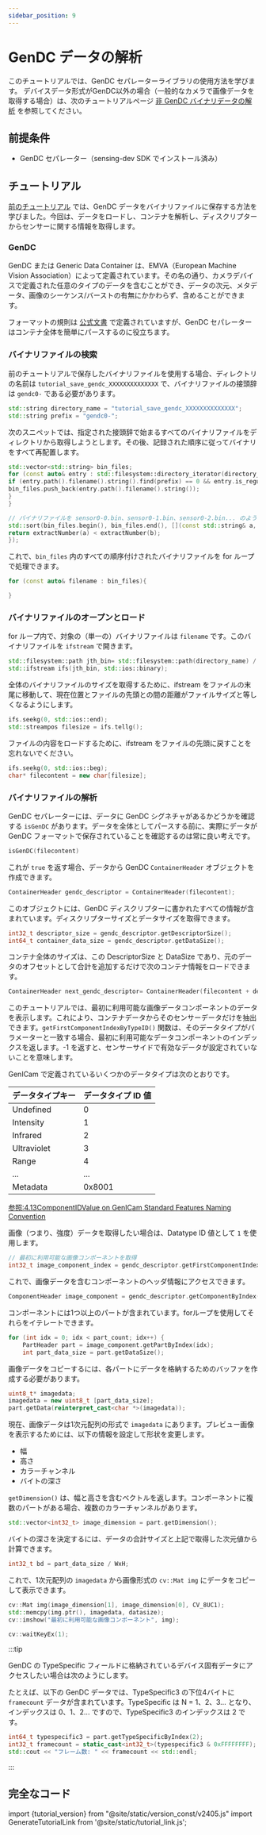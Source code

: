 ```yaml
---
sidebar_position: 9
---
```


# GenDC データの解析

このチュートリアルでは、GenDC セパレーターライブラリの使用方法を学びます。
デバイスデータ形式がGenDC以外の場合（一般的なカメラで画像データを取得する場合）は、次のチュートリアルページ [非 GenDC バイナリデータの解析](./parse-image-bin.md) を参照してください。

## 前提条件

* GenDC セパレーター（sensing-dev SDK でインストール済み）

## チュートリアル

[前のチュートリアル](save-gendc) では、GenDC データをバイナリファイルに保存する方法を学びました。今回は、データをロードし、コンテナを解析し、ディスクリプターからセンサーに関する情報を取得します。

### GenDC

GenDC または Generic Data Container は、EMVA（European Machine Vision Association）によって定義されています。その名の通り、カメラデバイスで定義された任意のタイプのデータを含むことができ、データの次元、メタデータ、画像のシーケンス/バーストの有無にかかわらず、含めることができます。

フォーマットの規則は [公式文書](https://www.emva.org/wp-content/uploads/GenICam_GenDC_v1_1.pdf) で定義されていますが、GenDC セパレーターはコンテナ全体を簡単にパースするのに役立ちます。

### バイナリファイルの検索

前のチュートリアルで保存したバイナリファイルを使用する場合、ディレクトリの名前は `tutorial_save_gendc_XXXXXXXXXXXXXX` で、バイナリファイルの接頭辞は `gendc0-` である必要があります。

```c++
std::string directory_name = "tutorial_save_gendc_XXXXXXXXXXXXXX";
std::string prefix = "gendc0-";
```

次のスニペットでは、指定された接頭辞で始まるすべてのバイナリファイルをディレクトリから取得しようとします。その後、記録された順序に従ってバイナリをすべて再配置します。

```c++
std::vector<std::string> bin_files;
for (const auto& entry : std::filesystem::directory_iterator(directory_name)) {
if (entry.path().filename().string().find(prefix) == 0 && entry.is_regular_file() && entry.path().extension() == ".bin") {
bin_files.push_back(entry.path().filename().string());
}
}

// バイナリファイルを sensor0-0.bin、sensor0-1.bin、sensor0-2.bin... のように再配置します
std::sort(bin_files.begin(), bin_files.end(), [](const std::string& a, const std::string& b) {
return extractNumber(a) < extractNumber(b);
});
```

これで、`bin_files` 内のすべての順序付けされたバイナリファイルを for ループで処理できます。

```c++
for (const auto& filename : bin_files){

}
```

### バイナリファイルのオープンとロード

for ループ内で、対象の（単一の）バイナリファイルは `filename` です。このバイナリファイルを `ifstream` で開きます。

```c++
std::filesystem::path jth_bin= std::filesystem::path(directory_name) / std::filesystem::path(filename);
std::ifstream ifs(jth_bin, std::ios::binary);
```

全体のバイナリファイルのサイズを取得するために、ifstream をファイルの末尾に移動して、現在位置とファイルの先頭との間の距離がファイルサイズと等しくなるようにします。

```c++
ifs.seekg(0, std::ios::end);
std::streampos filesize = ifs.tellg();
```

ファイルの内容をロードするために、ifstream をファイルの先頭に戻すことを忘れないでください。

```c++
ifs.seekg(0, std::ios::beg);
char* filecontent = new char[filesize];
```

### バイナリファイルの解析

GenDC セパレーターには、データに GenDC シグネチャがあるかどうかを確認する `isGenDC` があります。データを全体としてパースする前に、実際にデータが GenDC フォーマットで保存されていることを確認するのは常に良い考えです。

```c++
isGenDC(filecontent)
```

これが `true` を返す場合、データから GenDC `ContainerHeader` オブジェクトを作成できます。

```c++
ContainerHeader gendc_descriptor = ContainerHeader(filecontent);
```

このオブジェクトには、GenDC ディスクリプターに書かれたすべての情報が含まれています。ディスクリプターサイズとデータサイズを取得できます。

```c++
int32_t descriptor_size = gendc_descriptor.getDescriptorSize();
int64_t container_data_size = gendc_descriptor.getDataSize();
```

コンテナ全体のサイズは、この DescriptorSize と DataSize であり、元のデータのオフセットとして合計を追加するだけで次のコンテナ情報をロードできます。

```c++
ContainerHeader next_gendc_descriptor= ContainerHeader(filecontent + descriptor_size + data_size);
```

このチュートリアルでは、最初に利用可能な画像データコンポーネントのデータを表示します。これにより、コンテナデータからそのセンサーデータだけを抽出できます。`getFirstComponentIndexByTypeID()` 関数は、そのデータタイプがパラメーターと一致する場合、最初に利用可能なデータコンポーネントのインデックスを返します。-1 を返すと、センサーサイドで有効なデータが設定されていないことを意味します。

GenICam で定義されているいくつかのデータタイプは次のとおりです。

| データタイプキー | データタイプ ID 値 |
|--------------|-------------------|
| Undefined    | 0                 |
| Intensity    | 1                 |
| Infrared     | 2                 |
| Ultraviolet  | 3                 |
| Range        | 4                 |
| ...          | ...               |
| Metadata     | 0x8001            |

[参照:4.13ComponentIDValue on GenICam Standard Features Naming Convention](https://www.emva.org/wp-content/uploads/GenICam_SFNC_v2_7.pdf)

画像（つまり、強度）データを取得したい場合は、Datatype ID 値として `1` を使用します。

```c++
// 最初に利用可能な画像コンポーネントを取得
int32_t image_component_index = gendc_descriptor.getFirstComponentIndexByTypeID(1);
```

これで、画像データを含むコンポーネントのヘッダ情報にアクセスできます。
```c++
ComponentHeader image_component = gendc_descriptor.getComponentByIndex(image_component_index);
```

コンポーネントには1つ以上のパートが含まれています。forループを使用してそれらをイテレートできます。
```c++
for (int idx = 0; idx < part_count; idx++) {
    PartHeader part = image_component.getPartByIndex(idx);
    int part_data_size = part.getDataSize();
```

画像データをコピーするには、各パートにデータを格納するためのバッファを作成する必要があります。
```c++
uint8_t* imagedata;
imagedata = new uint8_t [part_data_size];
part.getData(reinterpret_cast<char *>(imagedata));
```

現在、画像データは1次元配列の形式で `imagedata` にあります。プレビュー画像を表示するためには、以下の情報を設定して形状を変更します。
* 幅
* 高さ
* カラーチャンネル
* バイトの深さ

`getDimension()` は、幅と高さを含むベクトルを返します。コンポーネントに複数のパートがある場合、複数のカラーチャンネルがあります。
```c++
std::vector<int32_t> image_dimension = part.getDimension();
```

バイトの深さを決定するには、データの合計サイズと上記で取得した次元値から計算できます。
```c++
int32_t bd = part_data_size / WxH;
```

これで、1次元配列の `imagedata` から画像形式の `cv::Mat img` にデータをコピーして表示できます。
```c++
cv::Mat img(image_dimension[1], image_dimension[0], CV_8UC1);
std::memcpy(img.ptr(), imagedata, datasize);
cv::imshow("最初に利用可能な画像コンポーネント", img);

cv::waitKeyEx(1);
```

:::tip

GenDC の TypeSpecific フィールドに格納されているデバイス固有データにアクセスしたい場合は次のようにします。

たとえば、以下の GenDC データでは、TypeSpecific3 の下位4バイトに `framecount` データが含まれています。TypeSpecific は N = 1、2、3... となり、インデックスは 0、1、2... ですので、TypeSpecific3 のインデックスは 2 です。

```c++
int64_t typespecific3 = part.getTypeSpecificByIndex(2);
int32_t framecount = static_cast<int32_t>(typespecific3 & 0xFFFFFFFF);
std::cout << "フレーム数: " << framecount << std::endl;          
```
:::

## 完全なコード

import {tutorial_version} from "@site/static/version_const/v2405.js"
import GenerateTutorialLink from '@site/static/tutorial_link.js';

<GenerateTutorialLink language="cpp" tag={tutorial_version} tutorialfile="tutorial5_parse_gendc_data" />